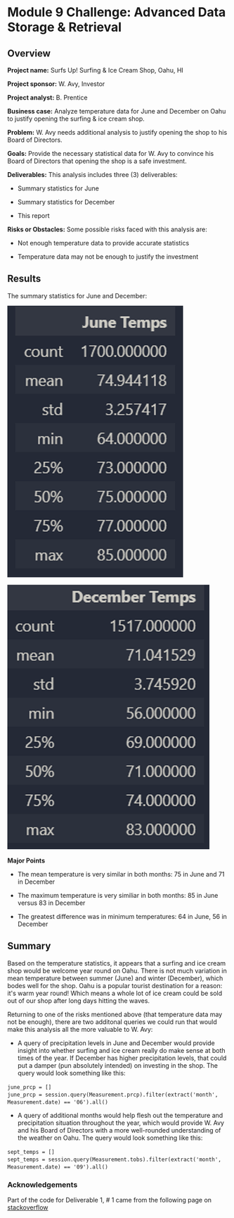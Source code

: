 # Module 9 Challenge: Advanced Data Storage & Retrieval

## Overview

**Project name:** Surfs Up! Surfing & Ice Cream Shop, Oahu, HI

**Project sponsor:** W. Avy, Investor

**Project analyst:** B. Prentice

**Business case:** Analyze temperature data for June and December on Oahu to justify opening the surfing & ice cream shop.

**Problem:** W. Avy needs additional analysis to justify opening the shop to his Board of Directors.

**Goals:** Provide the necessary statistical data for W. Avy to convince his Board of Directors that opening the shop is a safe investment.

**Deliverables:** This analysis includes three (3) deliverables:

* Summary statistics for June

* Summary statistics for December

* This report

**Risks or Obstacles:** Some possible risks faced with this analysis are:

* Not enough temperature data to provide accurate statistics

* Temperature data may not be enough to justify the investment

## Results

The summary statistics for June and December:

![June Temperature Statistics](challenge/june_temp_stats.png)

![December Temperature Statistics](challenge/dec_temp_stats.png)

**Major Points**

* The mean temperature is very similar in both months: 75 in June and 71 in December

* The maximum temperature is very similiar in both months: 85 in June versus 83 in December

* The greatest difference was in minimum temperatures: 64 in June, 56 in December

## Summary

Based on the temperature statistics, it appears that a surfing and ice cream shop would be welcome year round on Oahu. There is not much variation in mean temperature between summer (June) and winter (December), which bodes well for the shop. Oahu is a popular tourist destination for a reason: it's warm year round! Which means a whole lot of ice cream could be sold out of our shop after long days hitting the waves.

Returning to one of the risks mentioned above (that temperature data may not be enough), there are two additonal queries we could run that would make this analysis all the more valuable to W. Avy:

* A query of precipitation levels in June and December would provide insight into whether surfing and ice cream really do make sense at both times of the year. If December has higher precipitation levels, that could put a damper (pun absolutely intended) on investing in the shop. The query would look something like this:

`june_prcp = []`  
`june_prcp = session.query(Measurement.prcp).filter(extract('month', Measurement.date) == '06').all()`

* A query of additional months would help flesh out the temperature and precipitation situation throughout the year, which would provide W. Avy and his Board of Directors with a more well-rounded understanding of the weather on Oahu. The query would look something like this:

`sept_temps = []`  
`sept_temps = session.query(Measurement.tobs).filter(extract('month', Measurement.date) == '09').all()`

### Acknowledgements

Part of the code for Deliverable 1, # 1 came from the following page on [stackoverflow](https://stackoverflow.com/questions/23629590/using-sqlalchemy-to-filter-by-day-in-a-date-field)


